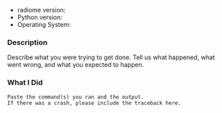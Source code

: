 *   radiome version:
*   Python version:
*   Operating System:

### Description

Describe what you were trying to get done.
Tell us what happened, what went wrong, and what you expected to happen.

### What I Did

```text
Paste the command(s) you ran and the output.
If there was a crash, please include the traceback here.
```